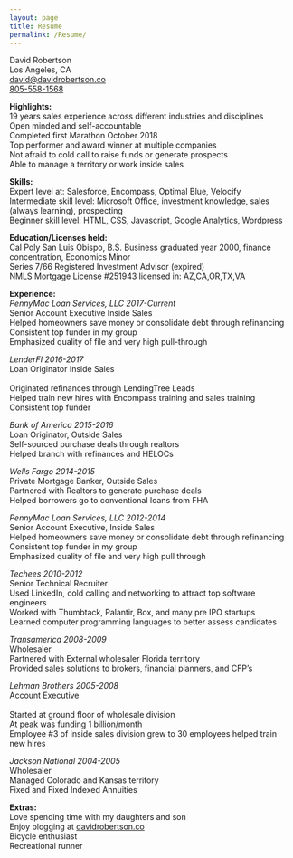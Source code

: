 ```yaml
---
layout: page
title: Resume
permalink: /Resume/
---
```

David Robertson<br>
Los Angeles, CA<br>
[david@davidrobertson.co](mailto:david@davidrobertson.co)<br>
<a href="tel:8055581568">805-558-1568</a><br>

<b>Highlights:</b><br>
19 years sales experience across different industries and disciplines<br>
Open minded and self-accountable<br>
Completed first Marathon October 2018<br>
Top performer and award winner at multiple companies<br>
Not afraid to cold call to raise funds or generate prospects<br>
Able to manage a territory or work inside sales<br>

<b>Skills:</b><br>
Expert level at: Salesforce, Encompass, Optimal Blue, Velocify<br>
Intermediate skill level: Microsoft Office, investment knowledge, sales (always learning), prospecting<br>
Beginner skill level: HTML, CSS, Javascript, Google Analytics, Wordpress<br>

<b>Education/Licenses held:</b><br>
Cal Poly San Luis Obispo, B.S. Business graduated year 2000, finance concentration, Economics Minor<br>
Series 7/66 Registered Investment Advisor (expired)<br>
NMLS Mortgage License #251943 licensed in: AZ,CA,OR,TX,VA<br>

<b>Experience:</b><br>
<i>PennyMac Loan Services, LLC								                                 2017-Current</i><br>
Senior Account Executive Inside Sales<br>
Helped homeowners save money or consolidate debt through refinancing<br>
Consistent top funder in my group<br>
Emphasized quality of file and very high pull-through<br>

<i>LenderFI												 2016-2017</i><br>
Loan Originator	Inside Sales<br>						
Originated refinances through LendingTree Leads<br>
Helped train new hires with Encompass training and sales training<br>
Consistent top funder<br>

<i>Bank of America				  					  		   2015-2016</i><br>
Loan Originator, Outside Sales<br>
Self-sourced purchase deals through realtors<br>
Helped branch with refinances and HELOCs<br>

<i>Wells Fargo										        	 	         2014-2015</i><br>
Private Mortgage Banker, Outside Sales<br>
Partnered with Realtors to generate purchase deals<br>
Helped borrowers go to conventional loans from FHA<br>

<i>PennyMac Loan Services, LLC									              	         		         2012-2014</i><br>
Senior Account Executive, Inside Sales<br>
Helped homeowners save money or consolidate debt through refinancing<br>
Consistent top funder in my group<br>
Emphasized quality of file and very high pull through<br>

<i>Techees										         		         2010-2012</i><br>
Senior Technical Recruiter<br>
Used LinkedIn, cold calling and networking to attract top software engineers<br>
Worked with Thumbtack, Palantir, Box, and many pre IPO startups<br>
Learned computer programming languages to better assess candidates<br>

<i>Transamerica										         		         2008-2009</i><br>
Wholesaler<br>
Partnered with External wholesaler Florida territory<br>
Provided sales solutions to brokers, financial planners, and CFP’s<br>

<i>Lehman Brothers									         		         2005-2008</i><br>
Account Executive<br>						
Started at ground floor of wholesale division<br>
At peak was funding 1 billion/month<br>
Employee #3 of inside sales division grew to 30 employees helped train new hires<br>

<i>Jackson National						 			         		         2004-2005</i><br>
Wholesaler<br>
Managed Colorado and Kansas territory<br>
Fixed and Fixed Indexed Annuities<br>

<b>Extras:</b><br>
Love spending time with my daughters and son<br>
Enjoy blogging at <a href="https://www.davidrobertson.co">davidrobertson.co</a><br>
Bicycle enthusiast<br>
Recreational runner<br>
